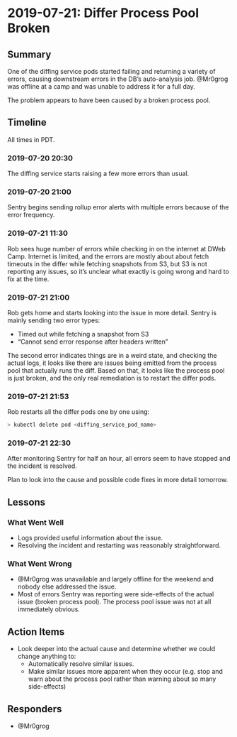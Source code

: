 # 2019-07-21: Differ Process Pool Broken

## Summary

One of the diffing service pods started failing and returning a variety of errors, causing downstream errors in the DB’s auto-analysis job. @Mr0grog was offline at a camp and was unable to address it for a full day.

The problem appears to have been caused by a broken process pool.


## Timeline

All times in PDT.

### 2019-07-20 20:30

The diffing service starts raising a few more errors than usual.

### 2019-07-20 21:00

Sentry begins sending rollup error alerts with multiple errors because of the error frequency.

### 2019-07-21 11:30

Rob sees huge number of errors while checking in on the internet at DWeb Camp. Internet is limited, and the errors are mostly about about fetch timeouts in the differ while fetching snapshots from S3, but S3 is not reporting any issues, so it’s unclear what exactly is going wrong and hard to fix at the time.

### 2019-07-21 21:00

Rob gets home and starts looking into the issue in more detail. Sentry is mainly sending two error types:

- Timed out while fetching a snapshot from S3
- “Cannot send error response after headers written”

The second error indicates things are in a weird state, and checking the actual logs, it looks like there are issues being emitted from the process pool that actually runs the diff. Based on that, it looks like the process pool is just broken, and the only real remediation is to restart the differ pods.

### 2019-07-21 21:53

Rob restarts all the differ pods one by one using:

```sh
> kubectl delete pod <diffing_service_pod_name>
```

### 2019-07-21 22:30

After monitoring Sentry for half an hour, all errors seem to have stopped and the incident is resolved.

Plan to look into the cause and possible code fixes in more detail tomorrow.



## Lessons

### What Went Well

- Logs provided useful information about the issue.
- Resolving the incident and restarting was reasonably straightforward.


### What Went Wrong

- @Mr0grog was unavailable and largely offline for the weekend and nobody else addressed the issue.
- Most of errors Sentry was reporting were side-effects of the actual issue (broken process pool). The process pool issue was not at all immediately obvious.


## Action Items

- Look deeper into the actual cause and determine whether we could change anything to:
    - Automatically resolve similar issues.
    - Make similar issues more apparent when they occur (e.g. stop and warn about the process pool rather than warning about so many side-effects)


## Responders

- @Mr0grog

